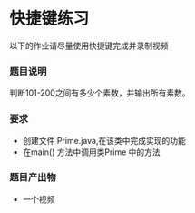 # 快捷键练习

以下的作业请尽量使用快捷键完成并录制视频

### 题目说明

判断101-200之间有多少个素数，并输出所有素数。

### 要求
+ 创建文件 Prime.java,在该类中完成实现的功能
+ 在main() 方法中调用类Prime 中的方法

### 题目产出物
+ 一个视频

